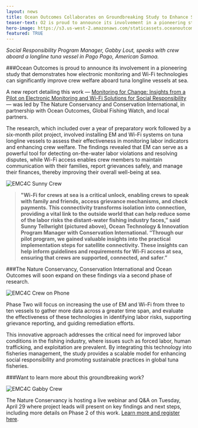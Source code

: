 ```yaml
---
layout: news
title: Ocean Outcomes Collaborates on Groundbreaking Study to Enhance Social Responsibility at Sea
teaser-text: O2 is proud to announce its involvement in a pioneering study that demonstrates how electronic monitoring and Wi-Fi technologies can significantly improve crew welfare aboard tuna longline vessels at sea. 
hero-image: https://s3.us-west-2.amazonaws.com/staticassets.oceanoutcomes.org/hero+photos/EMC4C+Hero+Image.png 
featured: TRUE
--- 
```

*Social Responsibility Program Manager, Gabby Lout, speaks with crew aboard a longline tuna vessel in Pago Pago, American Samoa.*

###Ocean Outcomes is proud to announce its involvement in a pioneering study that demonstrates how electronic monitoring and Wi-Fi technologies can significantly improve crew welfare aboard tuna longline vessels at sea.

A new report detailing this work — [Monitoring for Change: Insights from a Pilot on Electronic Monitoring and Wi-Fi Solutions for Social Responsibility](https://www.nature.org/content/dam/tnc/nature/en/documents/EM4SR_Report_Final.pdf) — was led by The Nature Conservancy and Conservation International, in partnership with Ocean Outcomes, Global Fishing Watch, and local partners. 

The research, which included over a year of preparatory work followed by a six-month pilot project, involved installing EM and Wi-Fi systems on tuna longline vessels to assess their effectiveness in monitoring labor indicators and enhancing crew welfare. The findings revealed that EM can serve as a powerful tool for detecting on-the-water labor violations and resolving disputes, while Wi-Fi access enables crew members to maintain communication with their families, report grievances safely, and manage their finances, thereby improving their overall well-being at sea.

![EMC4C Sunny Crew](https://s3.us-west-2.amazonaws.com/staticassets.oceanoutcomes.org/news+and+analysis/EMC4C+Sunny+Crew_.png)
>**"Wi-Fi for crews at sea is a critical unlock, enabling crews to speak with family and friends, access grievance mechanisms, and check payments. This connectivity transforms isolation into connection, providing a vital link to the outside world that can help reduce some of the labor risks the distant-water fishing industry faces,” said Sunny Tellwright (pictured above), Ocean Technology & Innovation Program Manager with Conservation International. “Through our pilot program, we gained valuable insights into the practical implementation steps for satellite connectivity. These insights can help inform guidelines and requirements for Wi-Fi access at sea, ensuring that crews are supported, connected, and safer.”**

###The Nature Conservancy, Conservation International and Ocean Outcomes will soon expand on these findings via a second phase of research. 

![EMC4C Crew on Phone](https://s3.us-west-2.amazonaws.com/staticassets.oceanoutcomes.org/news+and+analysis/EMC4C+Crew+on+Phone.png)

Phase Two will focus on increasing the use of EM and Wi-Fi from three to ten vessels to gather more data across a greater time span, and evaluate the effectiveness of these technologies in identifying labor risks, supporting grievance reporting, and guiding remediation efforts. 

This innovative approach addresses the critical need for improved labor conditions in the fishing industry, where issues such as forced labor, human trafficking, and exploitation are prevalent. By integrating this technology into fisheries management, the study provides a scalable model for enhancing social responsibility and promoting sustainable practices in global tuna fisheries.

###Want to learn more about this groundbreaking work? 

![EMC4C Gabby Crew](https://s3.us-west-2.amazonaws.com/staticassets.oceanoutcomes.org/news+and+analysis/EMC4C+Gabby+Crew.png)

The Nature Conservancy is hosting a live webinar and Q&A on Tuesday, April 29 where project leads will present on key findings and next steps, including more details on Phase 2 of this work. [Learn more and register here](https://events.zoom.us/ev/AvBU2L24I9oaYT5CMHYECt7YKS7kvKlwn-6Ch3i69PeBdQCanngw~Am4IcNCWE8d-GCYtAyeKhkdkw0CrxHQW-1MDubg8cNx1yBCgUlRnl_FRHQ). 
